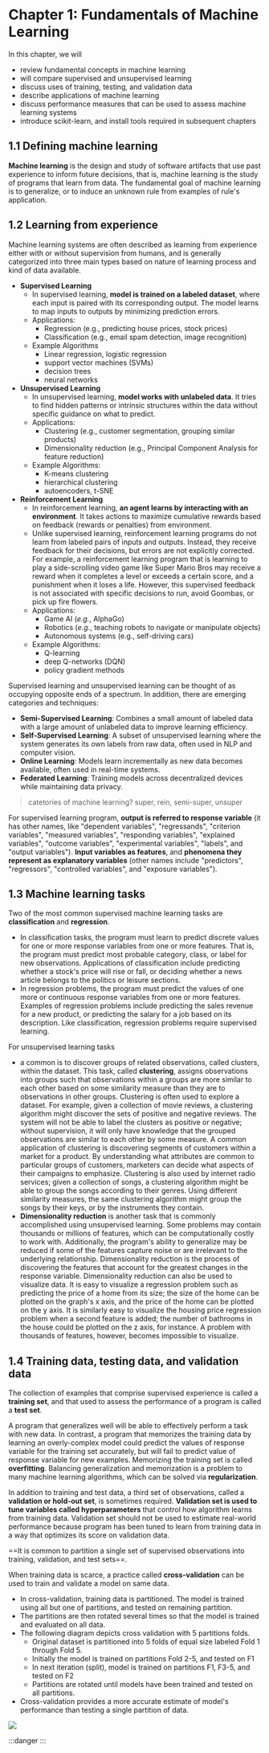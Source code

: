 
# Chapter 1: Fundamentals of Machine Learning


In this chapter, we will
- review fundamental concepts in machine learning 
- will compare supervised and unsupervised learning
- discuss uses of training, testing, and validation data
- describe applications of machine learning
- discuss performance measures that can be used to assess machine learning systems
- introduce scikit-learn, and install tools required in subsequent chapters


## 1.1 Defining machine learning

**Machine learning** is the design and study of software artifacts that use past experience to
inform future decisions, that is, machine learning is the study of programs that learn from data. The fundamental goal of machine learning is to generalize, or to induce an unknown rule from examples of rule's application.


## 1.2 Learning from experience

Machine learning systems are often described as learning from experience either with or without supervision from humans, and is generally categorized into three main types based on nature of learning process and kind of data available.
- **Supervised Learning**
    - In supervised learning, **model is trained on a labeled dataset**, where each input is paired with its corresponding output. The model learns to map inputs to outputs by minimizing prediction errors.
    - Applications:
        - Regression (e.g., predicting house prices, stock prices)
        - Classification (e.g., email spam detection, image recognition)
    - Example Algorithms
        - Linear regression, logistic regression
        - support vector machines (SVMs)
        - decision trees
        - neural networks
- **Unsupervised Learning**
    - In unsupervised learning, **model works with unlabeled data**. It tries to find hidden patterns or intrinsic structures within the data without specific guidance on what to predict.
    - Applications:
        - Clustering (e.g., customer segmentation, grouping similar products)
        - Dimensionality reduction (e.g., Principal Component Analysis for feature reduction)
    - Example Algorithms:
        - K-means clustering
        - hierarchical clustering
        - autoencoders, t-SNE
- **Reinforcement Learning**
    - In reinforcement learning, **an agent learns by interacting with an environment**. It takes actions to maximize cumulative rewards based on feedback (rewards or penalties) from environment.
    - Unlike supervised learning, reinforcement learning programs do not learn from labeled pairs of inputs and outputs. Instead, they receive feedback for their decisions, but errors are not explicitly corrected. For example, a reinforcement learning program that is learning to play a side-scrolling video game like Super Mario Bros may receive a reward when it completes a level or exceeds a certain score, and a punishment when it loses a life. However, this supervised feedback is not associated with specific decisions to run, avoid Goombas, or pick up fire flowers.
    - Applications:
        - Game AI (*e.g.*, AlphaGo)
        - Robotics (*e.g.*, teaching robots to navigate or manipulate objects)
        - Autonomous systems (e.g., self-driving cars)
    - Example Algorithms:
        - Q-learning
        - deep Q-networks (DQN)
        - policy gradient methods

Supervised learning and unsupervised learning can be thought of as occupying opposite
ends of a spectrum. In addition, there are emerging categories and techniques:
- **Semi-Supervised Learning**: Combines a small amount of labeled data with a large amount of unlabeled data to improve learning efficiency.
- **Self-Supervised Learning**: A subset of unsupervised learning where the system generates its own labels from raw data, often used in NLP and computer vision.
- **Online Learning**: Models learn incrementally as new data becomes available, often used in real-time systems.
- **Federated Learning**: Training models across decentralized devices while maintaining data privacy.

> catetories of machine learning? super, rein, semi-super, unsuper

For supervised learning program, **output is referred to response variable** (it has other names, like "dependent variables", "regressands", "criterion variables", "measured variables", "responding variables", "explained variables", "outcome variables", "experimental variables", "labels", and "output variables"). **Input variables as features**, and **phenomena they represent as explanatory variables** (other names include "predictors", "regressors", "controlled variables", and "exposure variables").


## 1.3 Machine learning tasks

Two of the most common supervised machine learning tasks are **classification** and
**regression**.
- In classification tasks, the program must learn to predict discrete values for one or more response variables from one or more features. That is, the program must predict most probable category, class, or label for new observations. Applications of classification include predicting whether a stock's price will rise or fall, or deciding whether a news article belongs to the politics or leisure sections.
- In regression problems, the program must predict the values of one more or continuous response variables from one or more features. Examples of regression problems include predicting the sales revenue for a new product, or predicting the salary for a job based on its description. Like classification, regression problems require supervised learning.

For unsupervised learning tasks
- a common  is to discover groups of related observations, called clusters, within the dataset. This task, called **clustering**, assigns observations into groups such that observations within a groups are more similar to each other based on some similarity measure than they are to observations in other groups. Clustering is often used to explore a dataset. For example, given a collection of movie reviews, a clustering algorithm might discover the sets of positive and negative reviews. The system will not be able to label the clusters as positive or negative; without supervision, it will only have knowledge that the grouped observations are similar to each other by some measure. A common application of clustering is discovering segments of customers within a market for a product. By understanding what attributes are common to particular groups of customers, marketers can decide what aspects of their campaigns to emphasize. Clustering is also used by internet radio services; given a collection of songs, a clustering algorithm might be able to group the songs according to their genres. Using different similarity measures, the same clustering algorithm might group the songs by their keys, or by the instruments they contain.
- **Dimensionality reduction** is another task that is commonly accomplished using unsupervised learning. Some problems may contain thousands or millions of features, which can be computationally costly to work with. Additionally, the program's ability to generalize may be reduced if some of the features capture noise or are irrelevant to the underlying relationship. Dimensionality reduction is the process of discovering the features that account for the greatest changes in the response variable. Dimensionality reduction can also be used to visualize data. It is easy to visualize a regression problem such as predicting the price of a home from its size; the size of the home can be plotted on the graph's x axis, and the price of the home can be plotted on the y axis. It is similarly easy to visualize the housing price regression problem when a second feature is added; the number of bathrooms in the house could be plotted on the z axis, for instance. A problem with thousands of features, however, becomes impossible to visualize.


## 1.4 Training data, testing data, and validation data

The collection of examples that comprise supervised experience is called a **training set**, and that used to assess the performance of a program is called a **test set**.

A program that generalizes well will be able to effectively perform a task with new data. In
contrast, a program that memorizes the training data by learning an overly-complex model
could predict the values of response variable for the training set accurately, but will fail
to predict value of response variable for new examples. Memorizing the training set
is called **overfitting**. Balancing generalization and memorization is a problem to many machine learning algorithms, which can be solved via **regularization**.

In addition to training and test data, a third set of observations, called a **validation or hold-out set**, is sometimes required. **Validation set is used to tune variables called hyperparameters** that control how algorithm learns from training data. Validation set should not be used to estimate real-world performance because program has been tuned to learn from training data in a way that optimizes its score on validation data.

==It is common to partition a single set of supervised observations into training, validation, and test sets==.

When training data is scarce, a practice called **cross-validation** can be used to train and validate a model on same data.
- In cross-validation, training data is partitioned. The model is trained using all but one of partitions, and tested on remaining partition.
- The partitions are then rotated several times so that the model is trained and evaluated on all data.
- The following diagram depicts cross validation with 5 partitions folds.
    - Original dataset is partitioned into 5 folds of equal size labeled Fold 1 through Fold 5.
    - Initially the model is trained on partitions Fold 2-5, and tested on F1
    - In next iteration (split), model is trained on partitions F1, F3-5, and tested on F2
    - Partitions are rotated until models have been trained and tested on all partitions. 
- Cross-validation provides a more accurate estimate of model's performance than testing a single partition of data.

![](./cross-validation.png)










:::danger
:::
